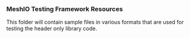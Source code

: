 ### MeshIO Testing Framework Resources
This folder will contain sample files in various formats that are used for testing the header only library code.
